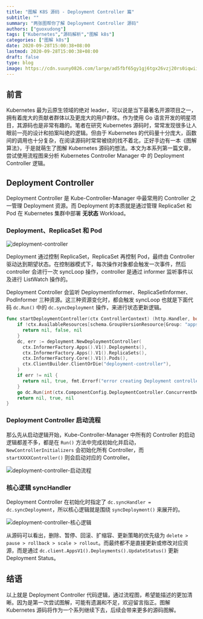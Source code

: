 ```yaml
---
title: "图解 K8S 源码 - Deployment Controller 篇"
subtitle: ""
summary: "两张图帮你了解 Deployment Controller 源码"
authors: ["guoxudong"]
tags: ["Kubernetes","源码解析","图解 k8s"]
categories: ["图解 k8s"]
date: 2020-09-28T15:00:38+08:00
lastmod: 2020-09-28T15:00:38+08:00
draft: false
type: blog
image: https://cdn.suuny0826.com/large/ad5fbf65gy1gj6tgx26vzj20rs0iqwii.jpg
---
```

## 前言

Kubernetes 最为云原生领域的绝对 leader，可以说是当下最著名开源项目之一，拥有着庞大的贡献者群体以及更庞大的用户群体。作为使用 Go 语言开发的明星项目，其源码也是非常有趣的。笔者在研究 Kubernetes 源码时，常常发现很多让人眼前一亮的设计和拍案叫绝的逻辑。但由于 Kubernetes 的代码量十分庞大，函数间的调用也十分复杂，在阅读源码时常常被绕的找不着北，正好手边有一本《图解算法》，于是就萌生了图解 Kubernetes 源码的想法。本文为本系列第一篇文章，尝试使用流程图来分析 Kubernetes Controller Manager 中 的 Deployment Controller 逻辑。

## Deployment Controller

Deployment Controller 是 Kube-Controller-Manager 中最常用的 Controller 之一管理 Deployment 资源。而 Deployment 的本质就是通过管理 ReplicaSet 和 Pod 在 Kubernetes 集群中部署 **无状态** Workload。

### Deployment、ReplicaSet 和 Pod

![deployment-controller](https://cdn.suuny0826.com/large/ad5fbf65gy1gj6twofn24j20es09s43a.jpg)

Deployment 通过控制 ReplicaSet，ReplicaSet 再控制 Pod，最终由 Controller 驱动达到期望状态。在控制器模式下，每次操作对象都会触发一次事件，然后 controller 会进行一次 syncLoop 操作，controller 是通过 informer 监听事件以及进行 ListWatch 操作的。

Deployment Controller 会监听 DeploymentInformer、ReplicaSetInformer、PodInformer 三种资源。这三种资源变化时，都会触发 syncLoop 也就是下面代码 `dc.Run()` 中的 `dc.syncDeployment` 操作，来进行状态更新逻辑。

```go
func startDeploymentController(ctx ControllerContext) (http.Handler, bool, error) {
    if !ctx.AvailableResources[schema.GroupVersionResource{Group: "apps", Version: "v1", Resource: "deployments"}] {
      return nil, false, nil
    }
    dc, err := deployment.NewDeploymentController(
      ctx.InformerFactory.Apps().V1().Deployments(),
      ctx.InformerFactory.Apps().V1().ReplicaSets(),
      ctx.InformerFactory.Core().V1().Pods(),
      ctx.ClientBuilder.ClientOrDie("deployment-controller"),
    )
    if err != nil {
      return nil, true, fmt.Errorf("error creating Deployment controller: %v", err)
    }
    go dc.Run(int(ctx.ComponentConfig.DeploymentController.ConcurrentDeploymentSyncs), ctx.Stop)
    return nil, true, nil
}
```

### Deployment Controller 启动流程

那么先从启动逻辑开始，Kube-Controller-Manager 中所有的 Controller 的启动逻辑都差不多，都是在 `Run()` 方法中完成初始化并启动，`NewControllerInitializers` 会初始化所有 Controller，而 `startXXXXController()` 则会启动对应的 Controller。

![deployment-controller-启动流程](https://cdn.suuny0826.com/large/deploy-controller-%E5%90%AF%E5%8A%A8%E6%B5%81%E7%A8%8B.png)

### 核心逻辑 syncHandler

Deployment Controller 在初始化时指定了 `dc.syncHandler = dc.syncDeployment`，所以核心逻辑就是围绕 `syncDeployment()` 来展开的。

![deployment-controller-核心逻辑](https://cdn.suuny0826.com/large/deploy-controller-%E6%A0%B8%E5%BF%83%E9%80%BB%E8%BE%91.png)

从源码可以看出，删除、暂停、回滚、扩缩容、更新策略的优先级为 `delete > pause > rollback > scale > rollout`。而最终都不是直接更新或修改对应资源，而是通过 `dc.client.AppsV1().Deployments().UpdateStatus()` 更新 Deployment Status。

## 结语

以上就是 Deployment Controller 代码逻辑，通过流程图，希望能描述的更加清晰。因为是第一次尝试图解，可能有遗漏和不足，欢迎留言指正。图解 Kubernetes 源码将作为一个系列继续下去，后续会带来更多的源码图解。
